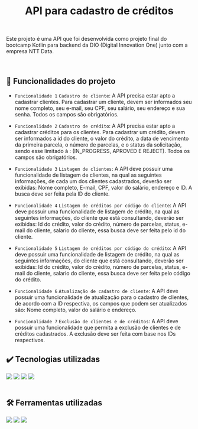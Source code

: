 <h1 align="center">API para cadastro de créditos</h1>
<br>

<div>
<p>Este projeto é uma API que foi desenvolvida como projeto final do bootcamp Kotlin para backend da DIO (Digital Innovation One) junto com a empresa NTT Data.</p>
</div>
<br>

## 🔨 Funcionalidades do projeto

- `Funcionalidade 1` `Cadastro de cliente`: A API precisa estar apto a cadastrar clientes. Para cadastrar um cliente, devem ser informados seu nome completo,  seu e-mail, seu CPF, seu salário, seu endereço e sua senha. Todos os campos são obrigatórios.
  
- `Funcionalidade 2` `Cadastro de crédito`: A API precisa estar apto a cadastrar créditos para os clientes. Para cadastrar um crédito, devem ser informados a id do cliente,  o valor do crédito, a data de vencimento da primeira parcela, o número de parcelas, e o status da solicitação, sendo esse limitado à : (IN_PROGRESS, APROVED E REJECT). Todos os campos são obrigatórios.
  
- `Funcionalidade 3` `Listagem de clientes`: A API deve possuir uma funcionalidade de listagem de clientes, na qual as seguintes informações, de cada um dos clientes cadastrados, deverão ser exibidas: Nome completo, E-mail, CPF, valor do salário, endereço e ID. A busca deve ser feita pela ID do cliente.

- `Funcionalidade 4` `Listagem de créditos por código do cliente`: A API deve possuir uma funcionalidade de listagem de crédito, na qual as seguintes informações, do cliente que está consultando, deverão ser exibidas: Id do crédito, valor do crédito, número de parcelas, status, e-mail do cliente, salario do cliente, essa busca deve ser feita pelo id do cliente.

- `Funcionalidade 5` `Listagem de créditos por código do crédito`: A API deve possuir uma funcionalidade de listagem de crédito, na qual as seguintes informações, do cliente que está consultando, deverão ser exibidas: Id do crédito, valor do crédito, número de parcelas, status, e-mail do cliente, salario do cliente, essa busca deve ser feita pelo código do crédito.

- `Funcionalidade 6` `Atualização de cadastro de cliente`: A API deve possuir uma funcionalidade de atualização para o cadastro de clientes, de acordo com a ID respectiva, os campos que podem ser atualizados são: Nome completo, valor do salário e endereço.

- `Funcionalidade 7` `Exclusão de clientes e de créditos`: A API deve possuir uma funcionalidade que permita a exclusão de clientes e de créditos cadastrados. A exclusão deve ser feita com base nos IDs respectivos.

 
## ✔️ Tecnologias utilizadas

<div align="left">
  <img src="https://img.shields.io/badge/Kotlin-0095D5?&style=for-the-badge&logo=kotlin&logoColor=white">
  <img src="https://img.shields.io/badge/Spring%20Boot-6DB33F.svg?style=for-the-badge&logo=Spring-Boot&logoColor=white">
  <img src="https://img.shields.io/badge/Flyway-CC0200.svg?style=for-the-badge&logo=Flyway&logoColor=white">
  <img src="https://img.shields.io/badge/H2 Database-6DB33F.svg?style=for-the-badge">
</div>
<br>

## 🛠️ Ferramentas utilizadas

<div align="left">
   <img src="https://img.shields.io/badge/Insomnia-4000BF.svg?style=for-the-badge&logo=Insomnia&logoColor=white">
  <img src="https://img.shields.io/badge/IntelliJ_IDEA-000000.svg?style=for-the-badge&logo=intellij-idea&logoColor=white">
 <img src="https://img.shields.io/badge/Swagger-85EA2D.svg?style=for-the-badge&logo=Swagger&logoColor=black">
</div>

